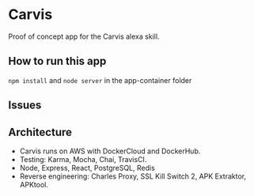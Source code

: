 # Carvis

Proof of concept app for the Carvis alexa skill.

## How to run this app
`npm install` and `node server` in the app-container folder

## Issues

## Architecture
- Carvis runs on AWS with DockerCloud and DockerHub.
- Testing: Karma, Mocha, Chai, TravisCI.
- Node, Express, React, PostgreSQL, Redis
- Reverse engineering: Charles Proxy, SSL Kill Switch 2, APK Extraktor, APKtool.
